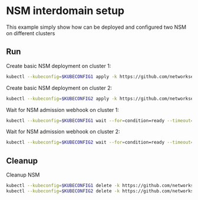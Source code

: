 # NSM interdomain setup


This example simply show how can be deployed and configured two NSM on different clusters

## Run

Create basic NSM deployment on cluster 1:

```bash
kubectl --kubeconfig=$KUBECONFIG1 apply -k https://github.com/networkservicemesh/deployments-k8s/examples/interdomain/nsm/cluster1?ref=cc7a421536a44a5ac18b906f3d0196b62bce88c0
```

Create basic NSM deployment on cluster 2:

```bash
kubectl --kubeconfig=$KUBECONFIG2 apply -k https://github.com/networkservicemesh/deployments-k8s/examples/interdomain/nsm/cluster2?ref=cc7a421536a44a5ac18b906f3d0196b62bce88c0
```

Wait for NSM admission webhook on cluster 1:

```bash
kubectl --kubeconfig=$KUBECONFIG1 wait --for=condition=ready --timeout=1m pod -n nsm-system -l app=admission-webhook-k8s
```

Wait for NSM admission webhook on cluster 2:

```bash
kubectl --kubeconfig=$KUBECONFIG2 wait --for=condition=ready --timeout=1m pod -n nsm-system -l app=admission-webhook-k8s
```

## Cleanup

Cleanup NSM
```bash
kubectl --kubeconfig=$KUBECONFIG1 delete -k https://github.com/networkservicemesh/deployments-k8s/examples/interdomain/nsm/cluster1?ref=cc7a421536a44a5ac18b906f3d0196b62bce88c0
kubectl --kubeconfig=$KUBECONFIG2 delete -k https://github.com/networkservicemesh/deployments-k8s/examples/interdomain/nsm/cluster2?ref=cc7a421536a44a5ac18b906f3d0196b62bce88c0
```
